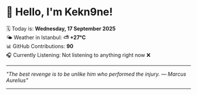 # 👋 Hello, I'm Kekn9ne!

🗓️ Today is: **Wednesday, 17 September 2025**  
🌤️ Weather in Istanbul: **⛅️  +27°C**  
📊 GitHub Contributions: **90**  
🎧 Currently Listening: Not listening to anything right now ❌

---

_"The best revenge is to be unlike him who performed the injury. — *Marcus Aurelius*"_

---

